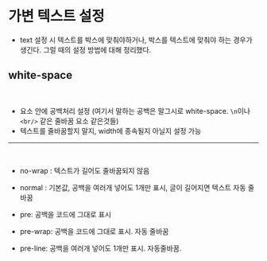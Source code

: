 # 가변 텍스트 설정

-   text 설정 시 텍스트를 박스에 맞춰야하거나, 박스를 텍스트에 맞춰야 하는 경우가 생긴다. 그럴 때의 설정 방법에 대해 정리했다.

## white-space

<br/>

-   요소 안에 공백처리 설정 (여기서 말하는 공백은 말그시로 white-space. `\n`이나 `<br/>` 같은 줄바꿈 요소 같은것들)
-   텍스트를 줄바꿈할지 말지, width에 종속될지 아닐지 설정 가능

---

<br/>

-   no-wrap
    : 텍스트가 길어도 줄바꿈되지 않음
-   normal : 기본값, 공백을 여러개 넣어도 1개만 표시, 글이 길어지면 텍스트 자동 줄바꿈

-   pre: 공백을 코드에 그대로 표시

-   pre-wrap: 공백을 코드에 그대로 표시. 자동 줄바꿈

-   pre-line: 공백을 여러개 넣어도 1개만 표시. 자동줄바꿈.
